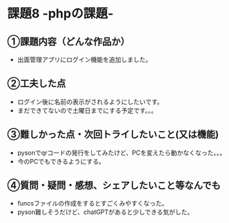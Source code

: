 # 課題8 -phpの課題-

## ①課題内容（どんな作品か）
- 出面管理アプリにログイン機能を追加しました。

## ②工夫した点
- ログイン後に名前の表示がされるようにしたいです。
- まだできてないので土曜日までにする予定です。。。

## ③難しかった点・次回トライしたいこと(又は機能)
- pysonでqrコードの発行をしてみたけど、PCを変えたら動かなくなった。。。
- 今のPCでもできるようにする。

## ④質問・疑問・感想、シェアしたいこと等なんでも
- funcsファイルの作成をするとすごくみやすくなった。
- pyson難しそうだけど、chatGPTがあると少しできる気がした。